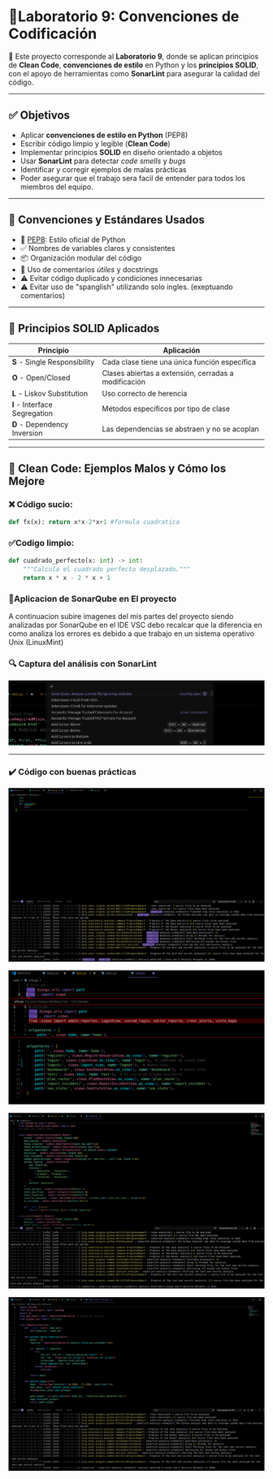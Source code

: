 
# 🧪Laboratorio 9: Convenciones de Codificación

📌 Este proyecto corresponde al **Laboratorio 9**, donde se aplican principios de **Clean Code**, **convenciones de estilo** en Python y los **principios SOLID**, con el apoyo de herramientas como **SonarLint** para asegurar la calidad del código.

---

## ✅ Objetivos

- Aplicar **convenciones de estilo en Python** (PEP8)
- Escribir código limpio y legible (**Clean Code**)
- Implementar principios **SOLID** en diseño orientado a objetos
- Usar **SonarLint** para detectar *code smells* y *bugs*
- Identificar y corregir ejemplos de malas prácticas
- Poder asegurar que el trabajo sera facil de entender para todos los miembros del equipo.

---

## 🧹 Convenciones y Estándares Usados

- 🎯 [PEP8](https://peps.python.org/pep-0008/): Estilo oficial de Python
- ✅ Nombres de variables claros y consistentes
- 📦 Organización modular del código
- 🔄 Uso de comentarios *útiles* y docstrings
- ⚠️ Evitar código duplicado y condiciones innecesarias
- ⚠️ Evitar uso de "spanglish" utilizando solo ingles. (exeptuando comentarios)


---

## 📐 Principios SOLID Aplicados

| Principio | Aplicación |
|----------|------------|
| **S** - Single Responsibility | Cada clase tiene una única función específica |
| **O** - Open/Closed | Clases abiertas a extensión, cerradas a modificación |
| **L** - Liskov Substitution | Uso correcto de herencia |
| **I** - Interface Segregation | Métodos específicos por tipo de clase |
| **D** - Dependency Inversion | Las dependencias se abstraen y no se acoplan |

---

## 🧼 Clean Code: Ejemplos Malos y Cómo los Mejore

### ❌ Código sucio:
```python
def fx(x): return x*x-2*x+1 #formula cuadratica
```
### ✅Codigo limpio:
```python
def cuadrado_perfecto(x: int) -> int:
    """Calcula el cuadrado perfecto desplazado."""
    return x * x - 2 * x + 1
```
### 📌Aplicacion de SonarQube en El proyecto
A continuacion subire imagenes del mis partes del proyecto siendo analizadas por SonarQube en el IDE VSC
debo recalcar que la diferencia en como analiza los errores es debido a que trabajo en un sistema operativo Unix (LinuxMint)


### 🔍 Captura del análisis con SonarLint

![SonarLint](./img/sonarlint.png)

---

### ✔️ Código con buenas prácticas

![Ejmplo test](./img/test.png)

![Analisis proyecto](./img/analisis.png)


![Captura1](./img/captura1.png)


![Captura2](./img/captura2.png)
